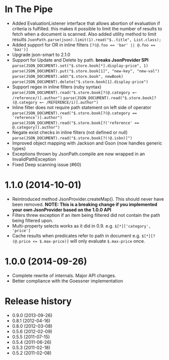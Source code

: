 In The Pipe
===========
* Added EvaluationListener interface that allows abortion of evaluation if criteria is fulfilled.
  this makes it possible to limit the number of results to fetch when a document is scanned. Also 
  added utility method to limit results `JsonPath.parse(json).limit(1).read("$..title", List.class);`
* Added support for OR in inline filters `[?(@.foo == 'bar' || @.foo == 'baz')]` 
* Upgrade json-smart to 2.1.0
* Support for Update and Delete by path. **breaks JsonProvider SPI**
  `parse(JSON_DOCUMENT).set("$.store.book[*].display-price", 1)`
  `parse(JSON_DOCUMENT).put("$.store.book[1]", "new-key", "new-val")`
  `parse(JSON_DOCUMENT).add("$.store.book", newBook)`
  `parse(JSON_DOCUMENT).delete("$.store.book[1].display-price")`
* Support regex in inline filters (ruby syntax)
  `parse(JSON_DOCUMENT).read("$.store.book[?(@.category =~ /reference/)].author")`
  `parse(JSON_DOCUMENT).read("$.store.book[?(@.category =~ /REFERENCE/i)].author")`
* Inline filter does not require path statement on left side of operator  
  `parse(JSON_DOCUMENT).read("$.store.book[?(@.category == 'reference')].author")`    
  `parse(JSON_DOCUMENT).read("$.store.book[?('reference' == @.category)].author")`    
* Negate exist checks in inline filters (not defined or null) 
  `parse(JSON_DOCUMENT).read("$.store.book[?(!@.isbn)]")`    
* Improved object mapping with Jackson and Gson (now handles generic types)
* Exceptions thrown by JsonPath.compile are now wrapped in an InvalidPathException
* Fixed Deep scanning issue (#60) 

1.1.0 (2014-10-01)
==================
* Reintroduced method JsonProvider.createMap(). This should never have been removed. **NOTE: This is a breaking change if you implemented your own JsonProvider based on the 1.0.0 API**  
* Filters threw exception if an item being filtered did not contain the path being filtered upon.
* Multi-property selects works as it did in 0.9. e.g. `$[*]['category', 'price']` 
* Cache results when predicates refer to path in document e.g. `$[*][?(@.price <= $.max-price)]` will only evaluate `$.max-price` once.   

1.0.0 (2014-09-26)
==================
* Complete rewrite of internals. Major API changes.
* Better compliance with the Goessner implementation

Release history
===============
* 0.9.0 (2013-09-26)
* 0.8.1 (2012-04-16)
* 0.8.0 (2012-03-08)
* 0.5.6 (2012-02-09)
* 0.5.5 (2011-07-15)
* 0.5.4 (2011-06-26)
* 0.5.3 (2011-02-18)
* 0.5.2 (2011-02-08)


